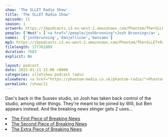 ```yaml
---
show: 'The SLLET Radio Show'
title: 'The SLLET Radio Show'
episode: 11
season: 1
artwork: https://jbpodcasts.s3.eu-west-2.amazonaws.com/Phantom/The+SLLET+Radio+Show/2021-09-27+-+SLLET+radio+square.png
people: ['Host': ['<a href="/people/joshbrunning">Josh Brunning</a>', '<a href="/people/danjellicoe">Dan Jellicoe</a>'],'Guests':'<a href="/people/bensams">Ben Sams</a>']
names:  ['joshbrunning','danjellicoe','bensams']
mp3: https://jbpodcasts.s3.eu-west-2.amazonaws.com/Phantom/The+SLLET+Radio+Show/2022-01-11+-+11.mp3
filelength: 177761809
duration: 7603
explicit: No

layout: podcast
date: 2022-01-11 15:00 +0000
categories: slletshow podcast radio
elsewhere: <a href="https://phantom-media.co.uk/phantom-radio/">Phantom Media</a>
permalink: /show/11
---
```


Dan's back in the Sussex studio, so Josh has taken back control of the studio, among other things. They're meant to be joined by Will, but Ben appears instead. And the breaking news stinger gets 2 uses...

<li><a href="https://www.instagram.com/p/CYmMj1isVD4/">The First Piece of Breaking News</a></li>
<li><a href="https://www.derbyunion.co.uk/news/article/6013/Cathedral-Court-support/">The Second Piece of Breaking News</a></li>
<li><a href="https://www.derbytelegraph.co.uk/news/derby-news/plans-reveal-fake-bricks-cover-6473064">The Extra Piece of Breaking News</a></li>
